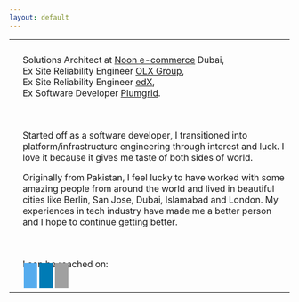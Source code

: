 ```yaml
---
layout: default
---
```

<link rel="stylesheet" href="https://cdnjs.cloudflare.com/ajax/libs/font-awesome/4.7.0/css/font-awesome.min.css">
<style>
.fa {
  padding: 12px;
  font-size: 18px;
  width: 16px;
  text-align: center;
  text-decoration: none;
  margin: 2px 2px;
}
.fa:hover {
    opacity: 0.7;
}
.fa-twitter {
  background: #55ACEE;
  color: white;
}
.fa-linkedin {
  background: #007bb5;
  color: white;
}
.fa-github {
  background: #A0A0A0;
  color: white;
}
</style>
<table>
<tr>
<th></th>
<th></th>
</tr>
<tr>
<td>

</td>
<td>
<p>Solutions Architect at <a href='https://www.noon.com/uae-en/'>Noon e-commerce</a> Dubai,<br>Ex Site Reliability Engineer <a href='https://www.olxgroup.com/'>OLX Group</a>,<br>Ex Site Reliability Engineer <a href='https://www.edx.org/'>edX</a>,<br>Ex Software Developer  <a href='https://www.crunchbase.com/organization/plumgrid'>Plumgrid</a>.<br>
<br>
<br>
<p>Started off as a software developer, I transitioned into platform/infrastructure engineering through interest and luck. I love it because it gives me taste of both sides of world.</p>
<p>Originally from Pakistan, I feel lucky to have worked with some amazing people from around the world and lived in beautiful cities like Berlin, San Jose, Dubai, Islamabad and London. My experiences in tech industry have made me a better person and I hope to continue getting better.</p>
<br>
<br>
I can be reached on:<br>
<a href="https://twitter.com/bilahmad99" class="fa fa-twitter"></a>
<a href="https://www.linkedin.com/in/bilalahmad99/" class="fa fa-linkedin"></a>
<a href='https://github.com/bilalahmad99' class="fa fa-github"></a><br>
</p>
</td>
</tr>
</table>